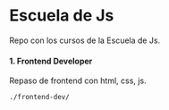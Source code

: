 # Escuela de Js

Repo con los cursos de la Escuela de Js.

#### 1. Frontend Developer

Repaso de frontend con html, css, js.

```bash
./frontend-dev/
```
